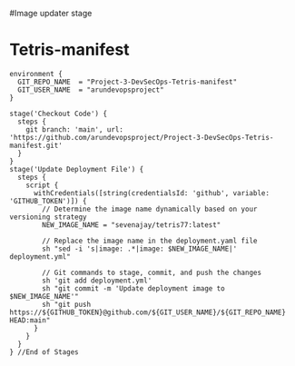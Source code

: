 #Image updater stage

# Tetris-manifest

    environment {
      GIT_REPO_NAME  = "Project-3-DevSecOps-Tetris-manifest"
      GIT_USER_NAME  = "arundevopsproject"
    }
    
    stage('Checkout Code') {
      steps {
        git branch: 'main', url: 'https://github.com/arundevopsproject/Project-3-DevSecOps-Tetris-manifest.git'
      }
    }
    stage('Update Deployment File') {
      steps {
        script {
          withCredentials([string(credentialsId: 'github', variable: 'GITHUB_TOKEN')]) {
            // Determine the image name dynamically based on your versioning strategy
            NEW_IMAGE_NAME = "sevenajay/tetris77:latest"

            // Replace the image name in the deployment.yaml file
            sh "sed -i 's|image: .*|image: $NEW_IMAGE_NAME|' deployment.yml"

            // Git commands to stage, commit, and push the changes
            sh 'git add deployment.yml'
            sh "git commit -m 'Update deployment image to $NEW_IMAGE_NAME'"
            sh "git push https://${GITHUB_TOKEN}@github.com/${GIT_USER_NAME}/${GIT_REPO_NAME} HEAD:main"
          }
        }
      }
    } //End of Stages


